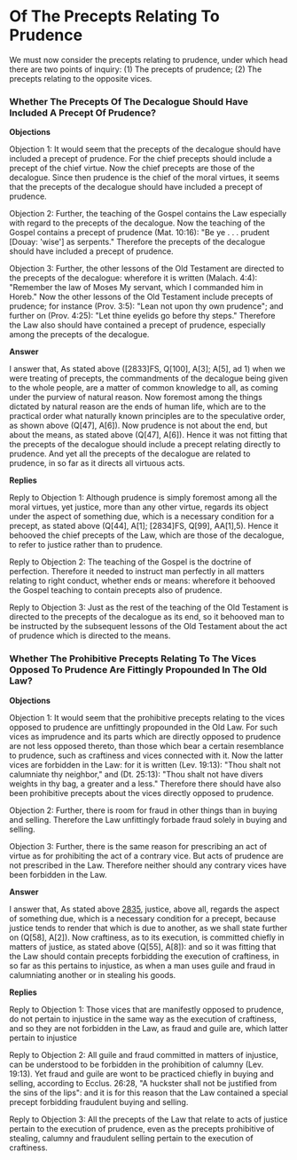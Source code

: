 # Of The Precepts Relating To Prudence

We must now consider the precepts relating to prudence, under which head there are two points of inquiry:
(1) The precepts of prudence;
(2) The precepts relating to the opposite vices.
### Whether The Precepts Of The Decalogue Should Have Included A Precept Of Prudence?

**Objections**

Objection 1: It would seem that the precepts of the decalogue should have included a precept of prudence. For the chief precepts should include a precept of the chief virtue. Now the chief precepts are those of the decalogue. Since then prudence is the chief of the moral virtues, it seems that the precepts of the decalogue should have included a precept of prudence.

Objection 2: Further, the teaching of the Gospel contains the Law especially with regard to the precepts of the decalogue. Now the teaching of the Gospel contains a precept of prudence (Mat. 10:16): "Be ye . . . prudent [Douay: 'wise'] as serpents." Therefore the precepts of the decalogue should have included a precept of prudence.

Objection 3: Further, the other lessons of the Old Testament are directed to the precepts of the decalogue: wherefore it is written (Malach. 4:4): "Remember the law of Moses My servant, which I commanded him in Horeb." Now the other lessons of the Old Testament include precepts of prudence; for instance (Prov. 3:5): "Lean not upon thy own prudence"; and further on (Prov. 4:25): "Let thine eyelids go before thy steps." Therefore the Law also should have contained a precept of prudence, especially among the precepts of the decalogue.

**Answer**



I answer that, As stated above ([2833]FS, Q[100], A[3]; A[5], ad 1) when we were treating of precepts, the commandments of the decalogue being given to the whole people, are a matter of common knowledge to all, as coming under the purview of natural reason. Now foremost among the things dictated by natural reason are the ends of human life, which are to the practical order what naturally known principles are to the speculative order, as shown above (Q[47], A[6]). Now prudence is not about the end, but about the means, as stated above (Q[47], A[6]). Hence it was not fitting that the precepts of the decalogue should include a precept relating directly to prudence. And yet all the precepts of the decalogue are related to prudence, in so far as it directs all virtuous acts.

**Replies**

Reply to Objection 1: Although prudence is simply foremost among all the moral virtues, yet justice, more than any other virtue, regards its object under the aspect of something due, which is a necessary condition for a precept, as stated above (Q[44], A[1]; [2834]FS, Q[99], AA[1],5). Hence it behooved the chief precepts of the Law, which are those of the decalogue, to refer to justice rather than to prudence.

Reply to Objection 2: The teaching of the Gospel is the doctrine of perfection. Therefore it needed to instruct man perfectly in all matters relating to right conduct, whether ends or means: wherefore it behooved the Gospel teaching to contain precepts also of prudence.

Reply to Objection 3: Just as the rest of the teaching of the Old Testament is directed to the precepts of the decalogue as its end, so it behooved man to be instructed by the subsequent lessons of the Old Testament about the act of prudence which is directed to the means.
### Whether The Prohibitive Precepts Relating To The Vices Opposed To Prudence Are Fittingly Propounded In The Old Law?

**Objections**

Objection 1: It would seem that the prohibitive precepts relating to the vices opposed to prudence are unfittingly propounded in the Old Law. For such vices as imprudence and its parts which are directly opposed to prudence are not less opposed thereto, than those which bear a certain resemblance to prudence, such as craftiness and vices connected with it. Now the latter vices are forbidden in the Law: for it is written (Lev. 19:13): "Thou shalt not calumniate thy neighbor," and (Dt. 25:13): "Thou shalt not have divers weights in thy bag, a greater and a less." Therefore there should have also been prohibitive precepts about the vices directly opposed to prudence.

Objection 2: Further, there is room for fraud in other things than in buying and selling. Therefore the Law unfittingly forbade fraud solely in buying and selling.

Objection 3: Further, there is the same reason for prescribing an act of virtue as for prohibiting the act of a contrary vice. But acts of prudence are not prescribed in the Law. Therefore neither should any contrary vices have been forbidden in the Law.

**Answer**



I answer that, As stated above [2835](A[1]), justice, above all, regards the aspect of something due, which is a necessary condition for a precept, because justice tends to render that which is due to another, as we shall state further on (Q[58], A[2]). Now craftiness, as to its execution, is committed chiefly in matters of justice, as stated above (Q[55], A[8]): and so it was fitting that the Law should contain precepts forbidding the execution of craftiness, in so far as this pertains to injustice, as when a man uses guile and fraud in calumniating another or in stealing his goods.

**Replies**

Reply to Objection 1: Those vices that are manifestly opposed to prudence, do not pertain to injustice in the same way as the execution of craftiness, and so they are not forbidden in the Law, as fraud and guile are, which latter pertain to injustice

Reply to Objection 2: All guile and fraud committed in matters of injustice, can be understood to be forbidden in the prohibition of calumny (Lev. 19:13). Yet fraud and guile are wont to be practiced chiefly in buying and selling, according to Ecclus. 26:28, "A huckster shall not be justified from the sins of the lips": and it is for this reason that the Law contained a special precept forbidding fraudulent buying and selling.

Reply to Objection 3: All the precepts of the Law that relate to acts of justice pertain to the execution of prudence, even as the precepts prohibitive of stealing, calumny and fraudulent selling pertain to the execution of craftiness.
